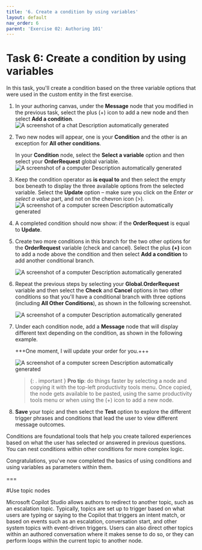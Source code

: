 ```yaml
---
title: '6. Create a condition by using variables'
layout: default
nav_order: 6
parent: 'Exercise 02: Authoring 101'
---
```


# Task 6: Create a condition by using variables

In this task, you'll create a condition based on the three variable options that were used in the custom entity in the first exercise.

1.	In your authoring canvas, under the **Message** node that you modified in the previous task, select the plus (+) icon to add a new node and then select **Add a condition**.
 	![A screenshot of a chat Description automatically generated](instructions271830\Media01\aafb0c60f8a43f49005ec4ea67f0d265.png)

2.	Two new nodes will appear, one is your **Condition** and the other is an exception for **All other conditions**.

 	In your **Condition** node, select the **Select a variable** option and then select your **OrderRequest** global variable.
 	![A screenshot of a computer Description automatically generated](instructions271830\Media01\fc5f9a543c94c9def1441ebefd2f8d66.png)

3.	Keep the condition operator as **is equal to** and then select the empty box beneath to display the three available options from the selected variable. Select the **Update** option – make sure you click on the *Enter or select a value* part, and not on the chevron icon (>).
 	![A screenshot of a computer screen Description automatically generated](instructions271830\Media01\adc355f34b643889a23048a8a61998b2.png)

4.	A completed condition should now show: if the **OrderRequest** is equal to **Update**.

5.	Create two more conditions in this branch for the two other options for the **OrderRequest** variable (check and cancel). Select the plus **(+)** icon to add a node above the condition and then select **Add a condition** to add another conditional branch.

 	![A screenshot of a computer Description automatically generated](instructions271830\Media01\4609aeceee9fd82027e737fbab70dfda.png)

6.	Repeat the previous steps by selecting your **Global.OrderRequest** variable and then select the **Check** and **Cancel** options in two other conditions so that you'll have a conditional branch with three options (including **All Other Conditions**), as shown in the following screenshot.

 	![A screenshot of a computer Description automatically generated](instructions271830\Media01\c8c841cf79bb69878f9b14c77a747007.png)

7.	Under each condition node, add a **Message** node that will display different text depending on the condition, as shown in the following example.

	+++One moment, I will update your order for you.+++

    ![A screenshot of a computer screen Description automatically generated](instructions271830\Media01\1e1289668f65441890dcbe5b8e5aaea9.png)

    >{: . important }	**Pro tip**: do things faster by selecting a node and copying it with the top-left productivity tools menu. Once copied, the node gets available to be pasted, using the same productivity tools menu or when using the (+) icon to add a new node.

1.	**Save** your topic and then select the **Test** option to explore the different trigger phrases and conditions that lead the user to view different message outcomes.

Conditions are foundational tools that help you create tailored experiences based on what the user has selected or answered in previous questions. You can nest conditions within other conditions for more complex logic.


Congratulations, you've now completed the basics of using conditions and using variables as parameters within them.

===

#Use topic nodes

Microsoft Copilot Studio allows authors to redirect to another topic, such as an escalation topic. Typically, topics are set up to trigger based on what users are typing or saying to the Copilot that triggers an intent match, or based on events such as an escalation, conversation start, and other system topics with event-driven triggers. Users can also direct other topics within an authored conversation where it makes sense to do so, or they can perform loops within the current topic to another node.

